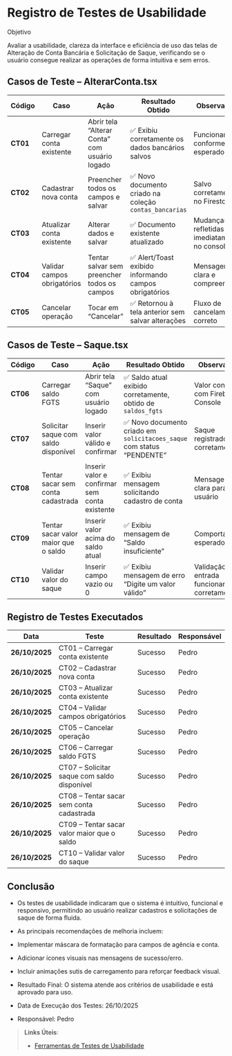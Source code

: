 # Registro de Testes de Usabilidade

Objetivo

Avaliar a usabilidade, clareza da interface e eficiência de uso das telas de Alteração de Conta Bancária e Solicitação de Saque, verificando se o usuário consegue realizar as operações de forma intuitiva e sem erros.

## Casos de Teste – AlterarConta.tsx
| Código   | Caso                        | Ação                                          | Resultado Obtido                                      | Observações                                  |
| -------- | --------------------------- | --------------------------------------------- | ----------------------------------------------------- | -------------------------------------------- |
| **CT01** | Carregar conta existente    | Abrir tela “Alterar Conta” com usuário logado | ✅ Exibiu corretamente os dados bancários salvos       | Funcionamento conforme esperado              |
| **CT02** | Cadastrar nova conta        | Preencher todos os campos e salvar            | ✅ Novo documento criado na coleção `contas_bancarias` | Salvo corretamente no Firestore              |
| **CT03** | Atualizar conta existente   | Alterar dados e salvar                        | ✅ Documento existente atualizado                      | Mudanças refletidas imediatamente no console |
| **CT04** | Validar campos obrigatórios | Tentar salvar sem preencher todos os campos   | ✅ Alert/Toast exibido informando campos obrigatórios  | Mensagem clara e compreensível               |
| **CT05** | Cancelar operação           | Tocar em “Cancelar”                           | ✅ Retornou à tela anterior sem salvar alterações      | Fluxo de cancelamento correto                |


## Casos de Teste – Saque.tsx

| Código   | Caso                                 | Ação                                          | Resultado Obtido                                                      | Observações                                   |
| -------- | ------------------------------------ | --------------------------------------------- | --------------------------------------------------------------------- | --------------------------------------------- |
| **CT06** | Carregar saldo FGTS                  | Abrir tela “Saque” com usuário logado         | ✅ Saldo atual exibido corretamente, obtido de `saldos_fgts`           | Valor conferido com Firebase Console          |
| **CT07** | Solicitar saque com saldo disponível | Inserir valor válido e confirmar              | ✅ Novo documento criado em `solicitacoes_saque` com status “PENDENTE” | Saque registrado corretamente                 |
| **CT08** | Tentar sacar sem conta cadastrada    | Inserir valor e confirmar sem conta existente | ✅ Exibiu mensagem solicitando cadastro de conta                       | Mensagem clara para o usuário                 |
| **CT09** | Tentar sacar valor maior que o saldo | Inserir valor acima do saldo atual            | ✅ Exibiu mensagem de “Saldo insuficiente”                             | Comportamento esperado                        |
| **CT10** | Validar valor do saque               | Inserir campo vazio ou 0                      | ✅ Exibiu mensagem de erro “Digite um valor válido”                    | Validação de entrada funcionando corretamente |
                  

## Registro de Testes Executados

| Data           | Teste                                       | Resultado | Responsável |
| -------------- | ------------------------------------------- | --------- | ----------- |
| **26/10/2025** | CT01 – Carregar conta existente             | Sucesso   | Pedro       |
| **26/10/2025** | CT02 – Cadastrar nova conta                 | Sucesso   | Pedro       |
| **26/10/2025** | CT03 – Atualizar conta existente            | Sucesso   | Pedro       |
| **26/10/2025** | CT04 – Validar campos obrigatórios          | Sucesso   | Pedro       |
| **26/10/2025** | CT05 – Cancelar operação                    | Sucesso   | Pedro       |
| **26/10/2025** | CT06 – Carregar saldo FGTS                  | Sucesso   | Pedro       |
| **26/10/2025** | CT07 – Solicitar saque com saldo disponível | Sucesso   | Pedro       |
| **26/10/2025** | CT08 – Tentar sacar sem conta cadastrada    | Sucesso   | Pedro       |
| **26/10/2025** | CT09 – Tentar sacar valor maior que o saldo | Sucesso   | Pedro       |
| **26/10/2025** | CT10 – Validar valor do saque               | Sucesso   | Pedro       |


## Conclusão

- Os testes de usabilidade indicaram que o sistema é intuitivo, funcional e responsivo, permitindo ao usuário realizar cadastros e solicitações de saque de forma fluida.
- As principais recomendações de melhoria incluem:

- Implementar máscara de formatação para campos de agência e conta.

- Adicionar ícones visuais nas mensagens de sucesso/erro.

- Incluir animações sutis de carregamento para reforçar feedback visual.

- Resultado Final: O sistema atende aos critérios de usabilidade e está aprovado para uso.
- Data de Execução dos Testes: 26/10/2025
- Responsável: Pedro
> **Links Úteis**:
> - [Ferramentas de Testes de Usabilidade](https://www.usability.gov/how-to-and-tools/resources/templates.html)
